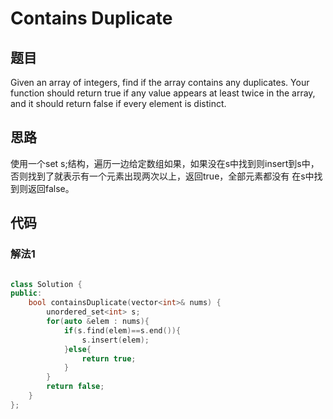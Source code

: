 # Contains Duplicate

## 题目

Given an array of integers, find if the array contains any duplicates. Your function should return true if any value appears at least twice in the array, and it should return false if every element is distinct.


## 思路

  使用一个set<int> s;结构，遍历一边给定数组如果，如果没在s中找到则insert到s中，否则找到了就表示有一个元素出现两次以上，返回true，全部元素都没有
  在s中找到则返回false。

## 代码

### 解法1

```cpp

class Solution {
public:
    bool containsDuplicate(vector<int>& nums) {
        unordered_set<int> s;
        for(auto &elem : nums){
            if(s.find(elem)==s.end()){
                s.insert(elem);
            }else{
                return true;
            }
        }
        return false;
    }
};

```
